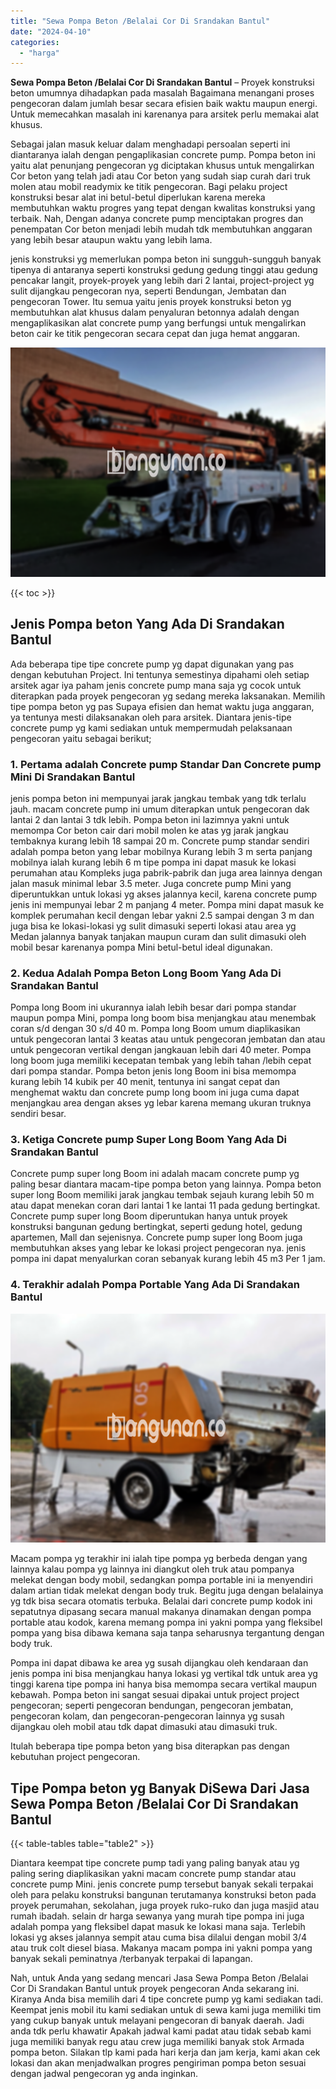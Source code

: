 ```yaml
---
title: "Sewa Pompa Beton /Belalai Cor Di Srandakan Bantul"
date: "2024-04-10"
categories: 
  - "harga"
---
```


**Sewa Pompa Beton /Belalai Cor Di Srandakan Bantul** – Proyek konstruksi beton umumnya dihadapkan pada masalah Bagaimana menangani proses pengecoran dalam jumlah besar secara efisien baik waktu maupun energi. Untuk memecahkan masalah ini karenanya para arsitek perlu memakai alat khusus.

Sebagai jalan masuk keluar dalam menghadapi persoalan seperti ini diantaranya ialah dengan pengaplikasian concrete pump. Pompa beton ini yaitu alat penunjang pengecoran yg diciptakan khusus untuk mengalirkan Cor beton yang telah jadi atau Cor beton yang sudah siap curah dari truk molen atau mobil readymix ke titik pengecoran. Bagi pelaku project konstruksi besar alat ini betul-betul diperlukan karena mereka membutuhkan waktu progres yang tepat dengan kwalitas konstruksi yang terbaik. Nah, Dengan adanya concrete pump menciptakan progres dan penempatan Cor beton menjadi lebih mudah tdk membutuhkan anggaran yang lebih besar ataupun waktu yang lebih lama.

jenis konstruksi yg memerlukan pompa beton ini sungguh-sungguh banyak tipenya di antaranya seperti konstruksi gedung gedung tinggi atau gedung pencakar langit, proyek-proyek yang lebih dari 2 lantai, project-project yg sulit dijangkau pengecoran nya, seperti Bendungan, Jembatan dan pengecoran Tower. Itu semua yaitu jenis proyek konstruksi beton yg membutuhkan alat khusus dalam penyaluran betonnya adalah dengan mengaplikasikan alat concrete pump yang berfungsi untuk mengalirkan beton cair ke titik pengecoran secara cepat dan juga hemat anggaran.

![Sewa Pompa Beton /Belalai Cor Di Srandakan Bantul](/images/sewa-concrete-pump-06.png)

{{< toc >}}

## Jenis Pompa beton Yang Ada Di Srandakan Bantul

Ada beberapa tipe tipe concrete pump yg dapat digunakan yang pas dengan kebutuhan Project. Ini tentunya semestinya dipahami oleh setiap arsitek agar iya paham jenis concrete pump mana saja yg cocok untuk diterapkan pada proyek pengecoran yg sedang mereka laksanakan. Memilih tipe pompa beton yg pas Supaya efisien dan hemat waktu juga anggaran, ya tentunya mesti dilaksanakan oleh para arsitek. Diantara jenis-tipe concrete pump yg kami sediakan untuk mempermudah pelaksanaan pengecoran yaitu sebagai berikut;

### 1\. Pertama adalah Concrete pump Standar Dan Concrete pump Mini Di Srandakan Bantul

jenis pompa beton ini mempunyai jarak jangkau tembak yang tdk terlalu jauh. macam concrete pump ini umum diterapkan untuk pengecoran dak lantai 2 dan lantai 3 tdk lebih. Pompa beton ini lazimnya yakni untuk memompa Cor beton cair dari mobil molen ke atas yg jarak jangkau tembaknya kurang lebih 18 sampai 20 m. Concrete pump standar sendiri adalah pompa beton yang lebar mobilnya Kurang lebih 3 m serta panjang mobilnya ialah kurang lebih 6 m tipe pompa ini dapat masuk ke lokasi perumahan atau Kompleks juga pabrik-pabrik dan juga area lainnya dengan jalan masuk minimal lebar 3.5 meter. Juga concrete pump Mini yang diperuntukkan untuk lokasi yg akses jalannya kecil, karena concrete pump jenis ini mempunyai lebar 2 m panjang 4 meter. Pompa mini dapat masuk ke komplek perumahan kecil dengan lebar yakni 2.5 sampai dengan 3 m dan juga bisa ke lokasi-lokasi yg sulit dimasuki seperti lokasi atau area yg Medan jalannya banyak tanjakan maupun curam dan sulit dimasuki oleh mobil besar karenanya pompa Mini betul-betul ideal digunakan.

### 2\. Kedua Adalah Pompa Beton Long Boom Yang Ada Di Srandakan Bantul

Pompa long Boom ini ukurannya ialah lebih besar dari pompa standar maupun pompa Mini, pompa long boom bisa menjangkau atau menembak coran s/d dengan 30 s/d 40 m. Pompa long Boom umum diaplikasikan untuk pengecoran lantai 3 keatas atau untuk pengecoran jembatan dan atau untuk pengecoran vertikal dengan jangkauan lebih dari 40 meter. Pompa long boom juga memiliki kecepatan tembak yang lebih tahan /lebih cepat dari pompa standar. Pompa beton jenis long Boom ini bisa memompa kurang lebih 14 kubik per 40 menit, tentunya ini sangat cepat dan menghemat waktu dan concrete pump long boom ini juga cuma dapat menjangkau area dengan akses yg lebar karena memang ukuran truknya sendiri besar.

### 3\. Ketiga Concrete pump Super Long Boom Yang Ada Di Srandakan Bantul

Concrete pump super long Boom ini adalah macam concrete pump yg paling besar diantara macam-tipe pompa beton yang lainnya. Pompa beton super long Boom memiliki jarak jangkau tembak sejauh kurang lebih 50 m atau dapat menekan coran dari lantai 1 ke lantai 11 pada gedung bertingkat. Concrete pump super long Boom diperuntukan hanya untuk proyek konstruksi bangunan gedung bertingkat, seperti gedung hotel, gedung apartemen, Mall dan sejenisnya. Concrete pump super long Boom juga membutuhkan akses yang lebar ke lokasi project pengecoran nya. jenis pompa ini dapat menyalurkan coran sebanyak kurang lebih 45 m3 Per 1 jam.

### 4\. Terakhir adalah Pompa Portable Yang Ada Di Srandakan Bantul

![Sewa Pompa Beton /Belalai Cor Di Srandakan Bantul](/images/sewa-concrete-pump-22.png)

Macam pompa yg terakhir ini ialah tipe pompa yg berbeda dengan yang lainnya kalau pompa yg lainnya ini diangkut oleh truk atau pompanya melekat dengan body mobil, sedangkan pompa portable ini ia menyendiri dalam artian tidak melekat dengan body truk. Begitu juga dengan belalainya yg tdk bisa secara otomatis terbuka. Belalai dari concrete pump kodok ini sepatutnya dipasang secara manual makanya dinamakan dengan pompa portable atau kodok, karena memang pompa ini yakni pompa yang fleksibel pompa yang bisa dibawa kemana saja tanpa seharusnya tergantung dengan body truk.

Pompa ini dapat dibawa ke area yg susah dijangkau oleh kendaraan dan jenis pompa ini bisa menjangkau hanya lokasi yg vertikal tdk untuk area yg tinggi karena tipe pompa ini hanya bisa memompa secara vertikal maupun kebawah. Pompa beton ini sangat sesuai dipakai untuk project project pengecoran; seperti pengecoran bendungan, pengecoran jembatan, pengecoran kolam, dan pengecoran-pengecoran lainnya yg susah dijangkau oleh mobil atau tdk dapat dimasuki atau dimasuki truk.

Itulah beberapa tipe pompa beton yang bisa diterapkan pas dengan kebutuhan project pengecoran.

## Tipe Pompa beton yg Banyak DiSewa Dari Jasa Sewa Pompa Beton /Belalai Cor Di Srandakan Bantul

{{< table-tables table="table2" >}}

Diantara keempat tipe concrete pump tadi yang paling banyak atau yg paling sering diaplikasikan yakni macam concrete pump standar atau concrete pump Mini. jenis concrete pump tersebut banyak sekali terpakai oleh para pelaku konstruksi bangunan terutamanya konstruksi beton pada proyek perumahan, sekolahan, juga proyek ruko-ruko dan juga masjid atau rumah ibadah. selain dr harga sewanya yang murah tipe pompa ini juga adalah pompa yang fleksibel dapat masuk ke lokasi mana saja. Terlebih lokasi yg akses jalannya sempit atau cuma bisa dilalui dengan mobil 3/4 atau truk colt diesel biasa. Makanya macam pompa ini yakni pompa yang banyak sekali peminatnya /terbanyak terpakai di lapangan.

Nah, untuk Anda yang sedang mencari Jasa Sewa Pompa Beton /Belalai Cor Di Srandakan Bantul untuk proyek pengecoran Anda sekarang ini. Kiranya Anda bisa memilih dari 4 tipe concrete pump yg kami sediakan tadi. Keempat jenis mobil itu kami sediakan untuk di sewa kami juga memiliki tim yang cukup banyak untuk melayani pengecoran di banyak daerah. Jadi anda tdk perlu khawatir Apakah jadwal kami padat atau tidak sebab kami juga memiliki banyak regu atau crew juga memiliki banyak stok Armada pompa beton. Silakan tlp kami pada hari kerja dan jam kerja, kami akan cek lokasi dan akan menjadwalkan progres pengiriman pompa beton sesuai dengan jadwal pengecoran yg anda inginkan.

